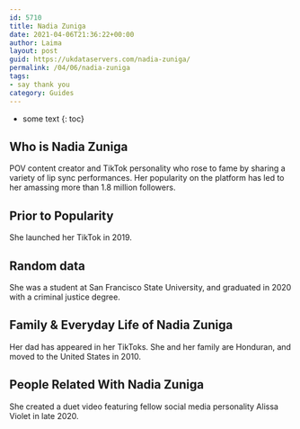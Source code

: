 ```yaml
---
id: 5710
title: Nadia Zuniga
date: 2021-04-06T21:36:22+00:00
author: Laima
layout: post
guid: https://ukdataservers.com/nadia-zuniga/
permalink: /04/06/nadia-zuniga
tags:
- say thank you
category: Guides
---
```


* some text
{: toc}


## Who is Nadia Zuniga
                  
                  
                  
POV content creator and TikTok personality who rose to fame by sharing a variety of lip sync performances. Her popularity on the platform has led to her amassing more than 1.8 million followers.
                  
              
            
              
            
                
                
                
## Prior to Popularity
                  
                  
                  
She launched her TikTok in 2019.
                  
              
            
              
            
                
                
                
## Random data
                  
                  
                  
She was a student at San Francisco State University, and graduated in 2020 with a criminal justice degree.
                  
              
            
              
            
                
                
                
## Family & Everyday Life of Nadia Zuniga
                  
                  
                  
Her dad has appeared in her TikToks. She and her family are Honduran, and moved to the United States in 2010. 
                  
              
            
              
            
                
                
                
## People Related With Nadia Zuniga
                  
                  
                  
She created a duet video featuring fellow social media personality Alissa Violet in late 2020. 
                  
              
            
              
            
                
              
            
              
              
            
            
              
            
          
          
          